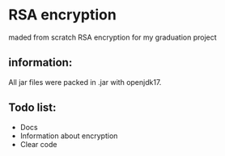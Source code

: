 # RSA encryption
maded from scratch RSA encryption for my graduation project

## information:
All jar files were packed in .jar with openjdk17.

## Todo list:
- Docs
- Information about encryption
- Clear code